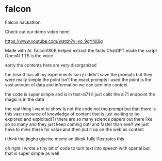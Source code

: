# falcon
Falcon hackathon

Check out our demo video here!

https://www.youtube.com/watch?v=yo_9gYhiUjg

Made with AI.  Falcon180B helped extract the facts
ChatGPT made the script
OpenAI TTS is the voice


sorry the contents here are very disorganized

the /esm3 has all my experiments
sorry i didn't save the prompts
but they were really simple
the point isn't the exact prompts
i used the point is the vast
amount of data and information
we can turn into content

the code is super simple and is in test-ai71
it just calls the ai71 endpoint
the magic is in the data 

the real thing i want to show is not the code
not the prompt
but that there is this vast resource of knowledge
of content
that is just waiting to be explored and exploited(?)
there are so many science papers out there
like so so many
and they just keep coming out!
and faster than ever!
we just have to mine these for value
and then put it up on the web
as content

i think the 
jinghu glycine meme on tiktok
fully illustrates this

oh right i wrote a tiny bit of code to 
turn text into speech with openai
but that is super simple as well

